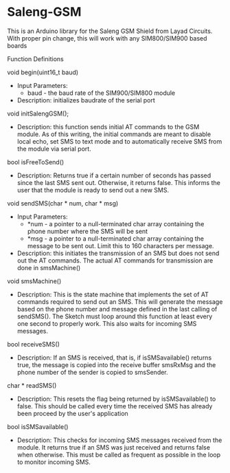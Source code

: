 # Saleng-GSM
This is an Arduino library for the Saleng GSM Shield from Layad Circuits. With proper pin change, this will work with any SIM800/SIM900 based boards


Function Definitions

void begin(uint16_t baud)
- Input Parameters:
  - baud - the baud rate of the SIM900/SIM800 module
- Description: initializes baudrate of the serial port


void initSalengGSM();
    
- Description: this function sends initial AT commands to the GSM module. As of this writing, the initial commands are meant to disable local echo, set SMS to text mode and to automatically receive SMS from the module via serial port.

bool isFreeToSend()
- Description: Returns true if a certain number of seconds has passed since the last SMS sent out. Otherwise, it returns false. This informs the user that the module is ready to send out a new SMS. 

void sendSMS(char * num, char * msg)
- Input Parameters:
   - *num - a pointer to a null-terminated char array containing the phone number where the SMS will be sent
   - *msg - a pointer to a null-terminated char array containing the message to be sent out. Limit this to 160 characters per message.
- Description: this initiates the transmission of an SMS but does not send out the AT commands. The actual AT commands for transmission are done in smsMachine()

void smsMachine()  
- Description: This is the state machine that implements the set of AT commands required to send out an SMS. This will generate the message based on the phone number and message defined in the last calling of sendSMS(). The Sketch must loop around this function at least every one second to properly work. This also waits for incoming SMS messages. 

bool receiveSMS() 
- Description: If an SMS is received, that is, if isSMSavailable() returns true, the message is copied into the receive buffer smsRxMsg and the phone number of the sender is copied to smsSender.

  
char * readSMS()
- Description: This resets the flag being returned by isSMSavailable() to false. This should be called every time the received SMS has already been proceed by the user's application
	
bool isSMSavailable()
- Description: This checks for incoming SMS messages received from the module. It returns true if an SMS was just received and returns false when otherwise. This must be called as frequent as possible in the loop to monitor incoming SMS.
